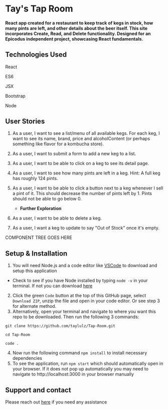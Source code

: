
# Tay's Tap Room

#### React app created for a restaurant to keep track of kegs in stock, how many pints are left, and other details about the beer itself. This site incorporates Create, Read, and Delete functionality. Designed for an Epicodus independent project, showcasing React fundamentals. 

## Technologies Used 
React

ES6

JSX

Bootstrap

Node

## User Stories
1. As a user, I want to see a list/menu of all available kegs. For each keg, I want to see its name, brand, price and alcoholContent (or perhaps something like flavor for a kombucha store).
2. As a user, I want to submit a form to add a new keg to a list.
3. As a user, I want to be able to click on a keg to see its detail page.
4. As a user, I want to see how many pints are left in a keg. Hint: A full keg has roughly 124 pints.
5. As a user, I want to be able to click a button next to a keg whenever I sell a pint of it. This should decrease the number of pints left by 1. Pints should not be able to go below 0.

   * **Further Exploration**

6. As a user, I want to be able to delete a keg.
7. As a user, I want a keg to update to say "Out of Stock" once it's empty.



COMPONENT TREE GOES HERE

## Setup & Installation

1. You will need Node.js and a code editor like [VSCode](https://code.visualstudio.com/download) to download and setup this application
  * Check to see if you have Node installed by typing `node -v` in your terminal. If not you can download [here](https://nodejs.org/en/)
2. Click the green `Code` button at the top of this GitHub page, select `Download ZIP`, unzip the file  and open in your code editor. Or see step 3 for alternate method.
3. Alternatively, open your terminal and navigate to where you want this repo to be downloaded. Then run the following 3 commands:

```
git clone https://github.com/taylulz/Tap-Room.git
```
```
cd Tap-Room
```
```
code .
```
4. Now run the following command `npm install` to install necessary dependencies
5. To see the application, run `npm start` which should automatically open in your browser. If it does not pop up automatically you may need to navigate to http://localhost:3000 in your browser manually

## Support and contact
Please reach out [here](mailto:taylulzcode@gmail.com) if you need any assistance